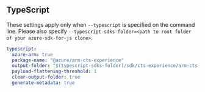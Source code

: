 ## TypeScript

These settings apply only when `--typescript` is specified on the command line.
Please also specify `--typescript-sdks-folder=<path to root folder of your azure-sdk-for-js clone>`.

``` yaml $(typescript)
typescript:
  azure-arm: true
  package-name: "@azure/arm-cts-experience"
  output-folder: "$(typescript-sdks-folder)/sdk/cts-experience/arm-cts-experience"
  payload-flattening-threshold: 1
  clear-output-folder: true
  generate-metadata: true
```
